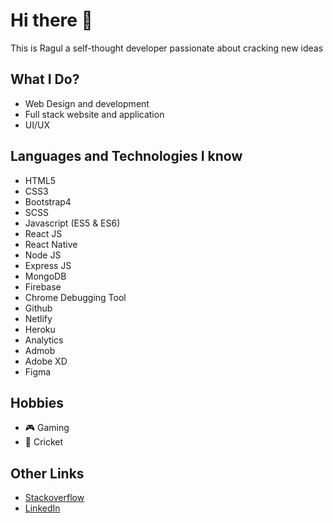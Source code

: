 # Hi there 👋
This is Ragul a self-thought developer passionate about cracking new ideas

## What I Do?
- Web Design and development
- Full stack website and application
- UI/UX

## Languages and Technologies I know
- HTML5
- CSS3
- Bootstrap4
- SCSS
- Javascript (ES5 & ES6)
- React JS
- React Native
- Node JS
- Express JS
- MongoDB
- Firebase
- Chrome Debugging Tool
- Github
- Netlify
- Heroku
- Analytics
- Admob
- Adobe XD
- Figma

## Hobbies
- 🎮 Gaming
- 🏏 Cricket

## Other Links
- [Stackoverflow](https://stackoverflow.com/users/10106311/ragul-cs)
- [LinkedIn](https://www.linkedin.com/in/ragul-cs-57859118a/)


